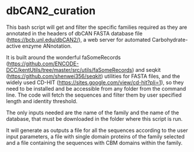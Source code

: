 # dbCAN2_curation
This bash script will get and filter the specific families required as they are annotated in the headers of dbCAN FASTA database file (https://bcb.unl.edu/dbCAN2/), a web server for automated Carbohydrate-active enzyme ANnotation.

It is built around the wonderful faSomeRecords (https://github.com/ENCODE-DCC/kentUtils/tree/master/src/utils/faSomeRecords) and seqkit (https://github.com/shenwei356/seqkit) utilities for FASTA files, and the widely used CD-HIT (https://sites.google.com/view/cd-hit?pli=1), so they need to be installed and be accessible from any folder from the command line. The code will fetch the sequences and filter them by user specified length and identity threshold.

The only inputs needed are the name of the family and the name of the database, that must be downloaded in the folder where this script is run.

It will generate as outputs a file for all the sequences according to the user input parameters, a file with single domain proteins of the family selected and a file containing the sequences with CBM domains within the family.
